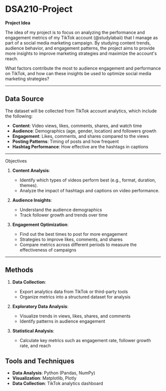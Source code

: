 # DSA210-Project


**Project Idea**

The idea of my project is to focus on analyzing the performance and engagement metrics of my TikTok account (@studylabaii) that I manage as part of a social media marketing campaign. By studying content trends, audience behavior, and engagement patterns, the project aims to provide more insights to improve marketing strategies and maximize the account's reach.

What factors contribute the most to audience engagement and performance on TikTok, and how can these insights be used to optimize social media marketing strategies?

---

## Data Source

The dataset will be collected from TikTok account analytics, which include the following:
- **Content**: Video views, likes, comments, shares, and watch time
- **Audience**: Demographics (age, gender, location) and followers growth
- **Engagement**: Likes, comments, and shares compared to the views
- **Posting Patterns**: Timing of posts and how frequent
- **Hashtag Performance**: How effective are the hashtags in captions

---

Objectives

1. **Content Analysis**:
   - Identify which types of videos perform best (e.g., format, duration, themes).
   - Analyze the impact of hashtags and captions on video performance.
   
2. **Audience Insights**:
   - Understand the audience demographics
   - Track follower growth and trends over time

3. **Engagement Optimization**:
   - Find out the best times to post for more engagement
   - Strategies to improve likes, comments, and shares
   - Compare metrics across different periods to measure the effectiveness of campaigns

---

## Methods

1. **Data Collection**:
   - Export analytics data from TikTok or third-party tools
   - Organize metrics into a structured dataset for analysis
   
2. **Exploratory Data Analysis**:
   - Visualize trends in views, likes, shares, and comments
   - Identify patterns in audience engagement

3. **Statistical Analysis**:
   - Calculate key metrics such as engagement rate, follower growth rate, and reach
 

## Tools and Techniques

- **Data Analysis**: Python (Pandas, NumPy)
- **Visualization**: Matplotlib, Plotly
- **Data Collection**: TikTok analytics dashboard
